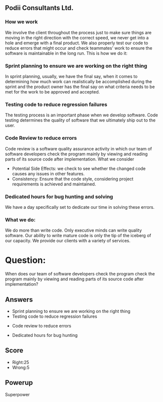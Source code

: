 ## Podii Consultants Ltd.

### How we work

We involve the client throughout the process just to make sure things are moving in the right direction with the correct speed, we never get into a hole and emerge with a final product. We also properly test our code to reduce errors that might occur and check teammates' work to ensure the software is maintainable in the long run. 
This is how we do it:

### Sprint planning to ensure we are working on the right thing

In sprint planning, usually, we have the final say, when it comes to determining how much work can realistically be accomplished during the sprint and the product owner has the final say on what criteria needs to be met for the work to be approved and accepted.

### Testing code to reduce regression failures

The testing process is an important phase when we develop software. Code testing determines the quality of software that we ultimately ship out to the user.

### Code Review to reduce errors

Code review is a software quality assurance activity in which our team of software developers check the program mainly by viewing and reading parts of its source code after implementation.
What we consider
- Potential Side Effects: we check to see whether the changed code causes any issues in other features.
- Consistency: Ensure that the code style, considering project requirements is achieved and maintained.

### Dedicated hours for bug hunting and solving

We have a day specifically set to dedicate our time in solving these errors. 

### What we do:

We do more than write code. Only executive minds can write quality software. Our ability to write mature code is only the tip of the iceberg of our capacity. We provide our clients with a variety of services.


# Question:
When does our team of software developers check the program check the program mainly by viewing and reading parts of its source code after implementation?

## Answers
- Sprint planning to ensure we are working on the right thing
- Testing code to reduce regression failures
* Code review to reduce errors
- Dedicated hours for bug hunting


## Score
- Right:25
- Wrong:5

## Powerup
Superpower


